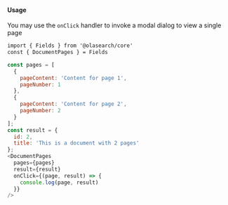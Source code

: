 #### Usage 

You may use the `onClick` handler to invoke a modal dialog to view a single page

```html
import { Fields } from '@olasearch/core'
const { DocumentPages } = Fields
```

```js
const pages = [
  {
    pageContent: 'Content for page 1',
    pageNumber: 1
  },
  {
    pageContent: 'Content for page 2',
    pageNumber: 2
  }
];
const result = {
  id: 2,
  title: 'This is a document with 2 pages'
};
<DocumentPages
  pages={pages}
  result={result}
  onClick={(page, result) => {
    console.log(page, result)
  }}
/>
```